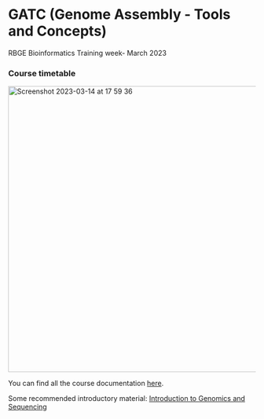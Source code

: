 # GATC (Genome Assembly - Tools and Concepts)
RBGE Bioinformatics Training week- March 2023

### Course timetable

<img width="582" alt="Screenshot 2023-03-14 at 17 59 36" src="https://user-images.githubusercontent.com/28604909/226327360-4f29935c-7c6b-47d6-bba6-4a529de7d483.png">

You can find all the course documentation [here](https://github.com/Lcamdom/RBGE-assembly_course/wiki/GATC-Course-Documentation). 

Some recommended introductory material:
[Introduction to Genomics and Sequencing](https://www.youtube.com/watch?v=XOilMYsUin8&list=PL-_gg7O4EMWbFLTdqr501tjNJ1xq43BqA&index=1)
